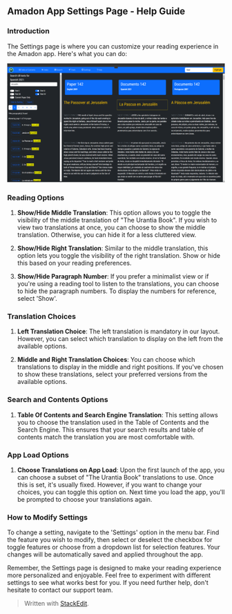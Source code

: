 



## Amadon App Settings Page - Help Guide

### Introduction

The Settings page is where you can customize your reading experience in the Amadon app. Here's what you can do:

![The search engine](images/Search.png)

### Reading Options

1.  **Show/Hide Middle Translation**: This option allows you to toggle the visibility of the middle translation of "The Urantia Book". If you wish to view two translations at once, you can choose to show the middle translation. Otherwise, you can hide it for a less cluttered view.
    
2.  **Show/Hide Right Translation**: Similar to the middle translation, this option lets you toggle the visibility of the right translation. Show or hide this based on your reading preferences.
    
3.  **Show/Hide Paragraph Number**: If you prefer a minimalist view or if you're using a reading tool to listen to the translations, you can choose to hide the paragraph numbers. To display the numbers for reference, select 'Show'.
    

### Translation Choices

1.  **Left Translation Choice**: The left translation is mandatory in our layout. However, you can select which translation to display on the left from the available options.
    
2.  **Middle and Right Translation Choices**: You can choose which translations to display in the middle and right positions. If you've chosen to show these translations, select your preferred versions from the available options.
    

### Search and Contents Options

1.  **Table Of Contents and Search Engine Translation**: This setting allows you to choose the translation used in the Table of Contents and the Search Engine. This ensures that your search results and table of contents match the translation you are most comfortable with.

### App Load Options

1.  **Choose Translations on App Load**: Upon the first launch of the app, you can choose a subset of "The Urantia Book" translations to use. Once this is set, it's usually fixed. However, if you want to change your choices, you can toggle this option on. Next time you load the app, you'll be prompted to choose your translations again.

### How to Modify Settings

To change a setting, navigate to the 'Settings' option in the menu bar. Find the feature you wish to modify, then select or deselect the checkbox for toggle features or choose from a dropdown list for selection features. Your changes will be automatically saved and applied throughout the app.

Remember, the Settings page is designed to make your reading experience more personalized and enjoyable. Feel free to experiment with different settings to see what works best for you. If you need further help, don't hesitate to contact our support team.


> Written with [StackEdit](https://stackedit.io/).
<!--stackedit_data:
eyJoaXN0b3J5IjpbMTA5NDIzNjk5MSwtMjAwMDU4MTE2NywtMT
gxNzI5NDgzN119
-->